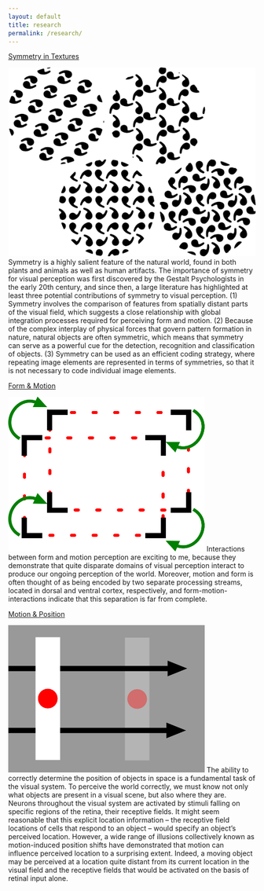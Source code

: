 ```yaml
---
layout: default
title: research
permalink: /research/
---
```

<a class="box-head" href="/research/symmetry">Symmetry in Textures</a>

<p class="box-text"><img id="logo-img" src="/assets/logos/logo_symmetry.png" alt="Symmetry Logo"> 
	Symmetry is a highly salient feature of the natural world, found in both plants and animals as well as human artifacts. The importance of symmetry for visual perception was first discovered by the Gestalt Psychologists in the early 20th century, and since then, a large literature has highlighted at least three potential contributions of symmetry to visual perception. (1) Symmetry involves the comparison of features from spatially distant parts of the visual field, which suggests a close relationship with global integration processes required for perceiving form and motion. (2) Because of the complex interplay of physical forces that govern pattern formation in nature, natural objects are often symmetric, which means that symmetry can serve as a powerful cue for the detection, recognition and classification of objects. (3) Symmetry can be used as an efficient coding strategy, where repeating image elements are represented in terms of symmetries, so that it is not necessary to code individual image elements. 
</p>
<a class="box-head" href="/research/form-motion">Form & Motion</a>
<p class="box-text"><img id="logo-img" src="/assets/logos/logo_formmotion.png" alt="form-motion logo"> 
	Interactions between form and motion perception are exciting to me, because they demonstrate that quite disparate domains of visual perception interact to produce our ongoing perception of the world. Moreover, motion and form is often thought of as being encoded by two separate processing streams, located in dorsal and ventral cortex, respectively, and form-motion-interactions indicate that this separation is far from complete.
</p>

<a class="box-head" href="/research/mips">Motion & Position</a>
<p class="box-text"><img id="logo-img" src="/assets/logos/logo_mips.png" alt="mips logo"> 
	The ability to correctly determine the position of objects in space is a fundamental task of the visual system. To perceive the world correctly, we must know not only what objects are present in a visual scene, but also where they are. Neurons throughout the visual system are activated by stimuli falling on specific regions of the retina, their receptive fields. It might seem reasonable that this explicit location information – the receptive field locations of cells that respond to an object – would specify an object’s perceived location. However, a wide range of illusions collectively known as motion-induced position shifts have demonstrated that motion can influence perceived location to a surprising extent. Indeed, a moving object may be perceived at a location quite distant from its current location in the visual field and the receptive fields that would be activated on the basis of retinal input alone.
</p>